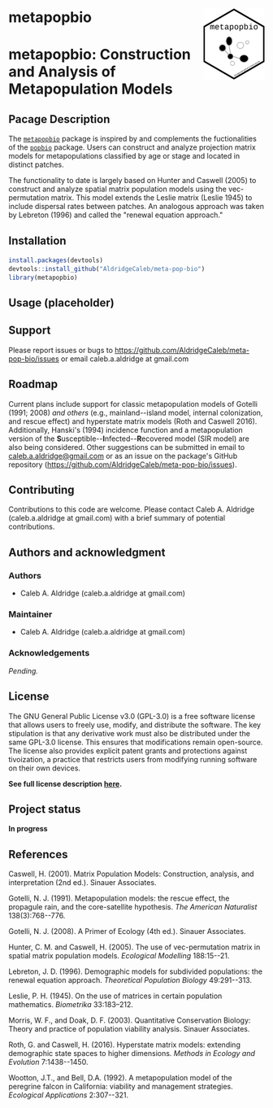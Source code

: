 # metapopbio <a href="https://aldridgecaleb.github.io/meta-pop-bio/"><img src="man/figures/logo.png" align="right" height="139" alt="metapopbio website" /></a>
# metapopbio: Construction and Analysis of Metapopulation Models
## Pacage Description
The [`metapopbio`](https://github.com/AldridgeCaleb/meta-pop-bio) package is inspired by and complements the fuctionalities of the [`popbio`](https://cran.r-project.org/web/packages/popbio/index.html) package. Users can construct and analyze projection matrix models for metapopulations classified by age or stage and located in distinct patches.

The functionality to date is largely based on Hunter and Caswell (2005) to construct and analyze spatial matrix population models using the vec-permutation matrix. This model extends the Leslie matrix (Leslie 1945) to include dispersal rates between patches. An analogous approach was taken by Lebreton (1996) and called the "renewal equation approach."

## Installation
```r
install.packages(devtools)
devtools::install_github("AldridgeCaleb/meta-pop-bio")
library(metapopbio)
```

## Usage (placeholder)

## Support
Please report issues or bugs to https://github.com/AldridgeCaleb/meta-pop-bio/issues or email caleb.a.aldridge at gmail.com

## Roadmap
Current plans include support for classic metapopulation models of Gotelli (1991; 2008) *and others* (e.g., mainland--island model, internal colonization, and rescue effect) and hyperstate matrix models (Roth and Caswell 2016). Additionally, Hanski's (1994) incidence function and a metapopulation version of the **S**usceptible--**I**nfected--**R**ecovered model (SIR model) are also being considered. Other suggestions can be submitted in email to caleb.a.aldridge@gmail.com or as an issue on the package's GitHub repository (https://github.com/AldridgeCaleb/meta-pop-bio/issues).

## Contributing

Contributions to this code are welcome. Please contact Caleb A. Aldridge (caleb.a.aldridge at gmail.com) with a brief summary of potential contributions. 

## Authors and acknowledgment

### Authors

* Caleb A. Aldridge (caleb.a.aldridge at gmail.com)

### Maintainer

* Caleb A. Aldridge (caleb.a.aldridge at gmail.com)

### Acknowledgements

*Pending.*

## License

The GNU General Public License v3.0 (GPL-3.0) is a free software license that allows users to freely use, modify, and distribute the software. The key stipulation is that any derivative work must also be distributed under the same GPL-3.0 license. This ensures that modifications remain open-source. The license also provides explicit patent grants and protections against tivoization, a practice that restricts users from modifying running software on their own devices.

**See full license description [here](https://choosealicense.com/licenses/gpl-3.0/).**

## Project status

**In progress**

## References
Caswell, H. (2001). Matrix Population Models: Construction, analysis, and 
interpretation (2nd ed.). Sinauer Associates.

Gotelli, N. J. (1991). Metapopulation models: the rescue effect, the propagule rain, and the core-satellite hypothesis. *The American Naturalist* 138(3):768--776.

Gotelli, N. J. (2008). A Primer of Ecology (4th ed.). Sinauer Associates.

Hunter, C. M. and Caswell, H. (2005). The use of vec-permutation matrix in spatial matrix population models. *Ecological Modelling* 188:15--21.

Lebreton, J. D. (1996). Demographic models for subdivided populations: the renewal equation approach. *Theoretical Population Biology* 49:291--313.

Leslie, P. H. (1945). On the use of matrices in certain population mathematics. *Biometrika* 33:183–212.

Morris, W. F., and Doak, D. F. (2003). Quantitative Conservation Biology: Theory and practice of population viability analysis. Sinauer Associates.

Roth, G. and Caswell, H. (2016). Hyperstate matrix models: extending demographic state spaces to higher dimensions. *Methods in Ecology and Evolution* 7:1438--1450.

Wootton, J.T., and Bell, D.A. (1992). A metapopulation model of the peregrine falcon in California: viability and management strategies. *Ecological Applications* 2:307--321.
